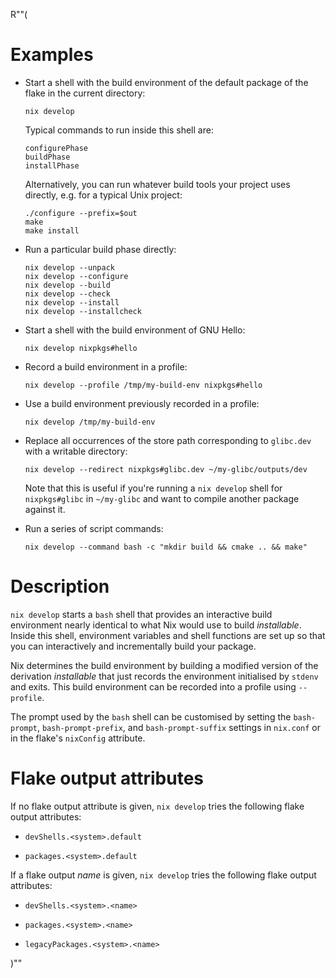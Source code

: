 R""(

# Examples

* Start a shell with the build environment of the default package of
  the flake in the current directory:

  ```console
  nix develop
  ```

  Typical commands to run inside this shell are:

  ```console
  configurePhase
  buildPhase
  installPhase
  ```

  Alternatively, you can run whatever build tools your project uses
  directly, e.g. for a typical Unix project:

  ```console
  ./configure --prefix=$out
  make
  make install
  ```

* Run a particular build phase directly:

  ```console
  nix develop --unpack
  nix develop --configure
  nix develop --build
  nix develop --check
  nix develop --install
  nix develop --installcheck
  ```

* Start a shell with the build environment of GNU Hello:

  ```console
  nix develop nixpkgs#hello
  ```

* Record a build environment in a profile:

  ```console
  nix develop --profile /tmp/my-build-env nixpkgs#hello
  ```

* Use a build environment previously recorded in a profile:

  ```console
  nix develop /tmp/my-build-env
  ```

* Replace all occurrences of the store path corresponding to
  `glibc.dev` with a writable directory:

  ```console
  nix develop --redirect nixpkgs#glibc.dev ~/my-glibc/outputs/dev
  ```

  Note that this is useful if you're running a `nix develop` shell for
  `nixpkgs#glibc` in `~/my-glibc` and want to compile another package
  against it.

* Run a series of script commands:

  ```console
  nix develop --command bash -c "mkdir build && cmake .. && make"
  ```

# Description

`nix develop` starts a `bash` shell that provides an interactive build
environment nearly identical to what Nix would use to build
*installable*. Inside this shell, environment variables and shell
functions are set up so that you can interactively and incrementally
build your package.

Nix determines the build environment by building a modified version of
the derivation *installable* that just records the environment
initialised by `stdenv` and exits. This build environment can be
recorded into a profile using `--profile`.

The prompt used by the `bash` shell can be customised by setting the
`bash-prompt`, `bash-prompt-prefix`, and `bash-prompt-suffix` settings in
`nix.conf` or in the flake's `nixConfig` attribute.

# Flake output attributes

If no flake output attribute is given, `nix develop` tries the following
flake output attributes:

* `devShells.<system>.default`

* `packages.<system>.default`

If a flake output *name* is given, `nix develop` tries the following flake
output attributes:

* `devShells.<system>.<name>`

* `packages.<system>.<name>`

* `legacyPackages.<system>.<name>`

)""
